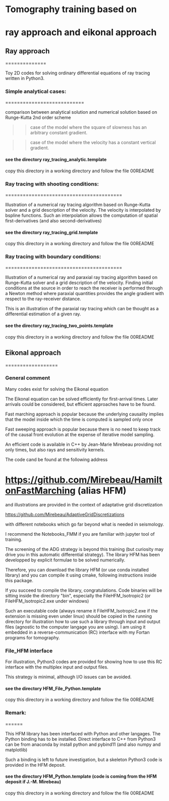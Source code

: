 # Tomography training based on
# ray approach and eikonal approach

## Ray approach
==============

Toy 2D codes for solving ordinary differential equations of ray tracing
written in Python3.

### Simple analytical cases:
===========================

comparison between analytical solution and numerical solution based
on Runge-Kutta 2nd order scheme

>> case of the model where the square of slowness has an arbitrary
constant gradient.


>> case of the model where the velocity has a constant vertical gradient.

#### see the directory ray_tracing_analytic.template

copy this directory in a working directory and follow the file 00README


### Ray tracing with shooting conditions:
========================================

Illustration of a numerical ray tracing algorithm based on Runge-Kutta solver
and a grid description of the velocity. The velocity is interpolated by
bspline functions. Such an interpolation allows the computation of spatial
first-derivatives (and also second-derivatives)

#### see the directory ray_tracing_grid.template

copy this directory in a working directory and follow the file 00README

### Ray tracing with boundary conditions:
========================================

Illustration of a numerical ray and paraxial ray tracing algorithm based on
Runge-Kutta solver and a grid description of the velocity. Finding initial
conditions at the source in order to reach the receiver is performed through
a Newton method where paraxial quantities provides the angle gradient with
respect to the ray-receiver distance.

This is an illustration of the paraxial ray tracing which can be thought as
a differential estimation of a given ray.

#### see the directory ray_tracing_two_points.template

copy this directory in a working directory and follow the file 00README


## Eikonal approach
==================

### General comment

Many codes exist for solving the Eikonal equation

The Eikonal equation can be solved efficiently for first-arrival times. Later
arrivals could be considered, but efficient approaches have to be found.

Fast marching approach is popular because the underlying causality implies
that the model inside which the time is computed is sampled only once

Fast sweeping approach is popular because there is no need to keep track of
the causal front evolution at the expense of iterative model sampling.

An efficient code is available in C++ by Jean-Marie Mirebeau providing not
only times, but also rays and sensitivity kernels.

The code cand be found at the following address

https://github.com/Mirebeau/HamiltonFastMarching (alias HFM)
============================================================

and illustrations are provided in the context of adaptative grid discretization

https://github.com/Mirebeau/AdaptiveGridDiscretizations

with different notebooks which go far beyond what is needed in seismology.

I recommend the Notebooks_FMM if you are familiar with jupyter tool of training.

The screening of the ADG strategy is beyond this training (but curiosity may
drive you in this automatic differential strategy). The library HFM has been
developped by explicit formulae to be solved numerically.

Therefore, you can download the library HFM (or use conda installed library) and
you can compile it using cmake, following instructions inside this package. 

If you succeed to compile the library, congratulations. Code binaries will be
sitting inside the directory "bin", especially the FileHFM_Isotropic2 (or
FileHFM_Isotropic2.exe under windows)

Such an executable code (always rename it FileHFM_Isotropic2.exe if the extension is
missing even under linux) should be copied in the running directory for illustration
how to use such a library through input and output files (agnostic to the computer
langage you are using). I am using it embedded in a reverse-communication (RC)
interface with my Fortan programs for tomography.

### File_HFM interface

For illustration, Python3 codes are provided for showing how to use this RC
interface with the multiplex input and output files.

This strategy is minimal, although I/O issues can be avoided.

#### see the directory HFM_File_Python.template

copy this directory in a working directory and follow the file 00README

### Remark:
======

This HFM library has been interfaced with Python and other langages. The Python binding
has to be installed. Direct interface to C++ from Python3 can be from anaconda by
install python and pybind11 (and also numpy and matplotlib)

Such a binding is left to future investigation, but a skeleton Python3 code is provided
in the HFM deposit.

#### see the directory HFM_Python.template (code is coming from the HFM deposit if J.-M. Mirebeau)

copy this directory in a working directory and follow the file 00README







